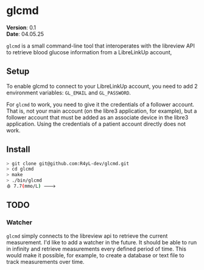 # glcmd

**Version**: 0.1<br>
**Date**: 04.05.25

`glcmd` is a small command-line tool that interoperates with the libreview API to retrieve blood glucose information from a LibreLinkUp account,

## Setup

To enable glcmd to connect to your LibreLinkUp account, you need to add 2 environment variables: `GL_EMAIL` and `GL_PASSWORD`.

For `glcmd` to work, you need to give it the credentials of a follower account. That is, not your main account (on the libre3 application, for example), but a follower account that must be added as an associate device in the libre3 application. Using the credentials of a patient account directly does not work.

## Install

```bash
> git clone git@github.com:R4yL-dev/glcmd.git
> cd glcmd
> make
> ./bin/glcmd
🩸 7.7(mmo/L) 🡒
```

## TODO

### Watcher

`glcmd` simply connects to the libreview api to retrieve the current measurement. I'd like to add a watcher in the future. It should be able to run in infinity and retrieve measurements every defined period of time. This would make it possible, for example, to create a database or text file to track measurements over time.
